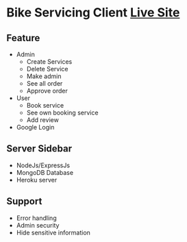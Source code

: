 # Bike Servicing Client [Live Site](https://asraf-bike-service.netlify.app/)

## Feature 
* Admin
  * Create Services
  * Delete Service
  * Make admin
  * See all order
  * Approve order
* User 
  * Book service
  * See own booking service 
  * Add review
* Google Login

## Server Sidebar
 * NodeJs/ExpressJs
 * MongoDB Database
 * Heroku server

## Support
* Error handling
* Admin security
* Hide sensitive information

